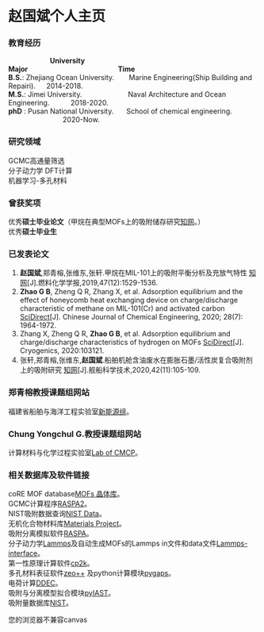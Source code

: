 # 赵国斌个人主页

### 教育经历 
&emsp;&emsp;&emsp;&emsp;&emsp;&emsp;**University**&ensp;&emsp;&emsp;&emsp;&emsp;&ensp;&emsp;&ensp;&ensp;&emsp;&emsp;&emsp;&emsp;&emsp;&emsp;**Major**&ensp;&ensp;&ensp;&ensp;&ensp;&ensp;&ensp;&ensp;&ensp;&ensp;&emsp;&emsp;&emsp;&emsp;&emsp;&emsp;&emsp;&emsp;**Time**      
**B.S.**: Zhejiang Ocean University. &emsp; &nbsp; Marine Engineering(Ship Building and Repairi). &emsp;    2014-2018.    
**M.S.**: Jimei University.          &ensp; &emsp; &emsp;&emsp;&emsp; &emsp;Naval Architecture and Ocean Engineering.&ensp;&ensp; &emsp; &ensp;2018-2020.    
**phD** : Pusan National University. &emsp;&nbsp;  School of chemical engineering. &ensp;&ensp;&ensp;&ensp;&ensp;&ensp;&emsp;&emsp; &ensp;&ensp;&ensp; &ensp; 2020-Now.    


### 研究领域

 GCMC高通量筛选   
 分子动力学
 DFT计算    
 机器学习-多孔材料    


### 曾获奖项    
     
 优秀**硕士毕业论文**（甲烷在典型MOFs上的吸附储存研究[知网](https://kns.cnki.net/KCMS/detail/detail.aspx?dbcode=CMFD&dbname=CMFD202002&filename=1020961336.nh&uid=WEEvREcwSlJHSldSdmVqMDh6aSs3b2dEOXcrbmw2R1VuNGZtY004clozaz0=$9A4hF_YAuvQ5obgVAqNKPCYcEjKensW4IQMovwHtwkF4VYPoHbKxJw!!&v=MDg4NjllWnFGQ2psVzd2SVZGMjVIcnErSDlMUHFaRWJQSVI4ZVgxTHV4WVM3RGgxVDNxVHJXTTFGckNVUjdxZVo= "甲烷在典型MOFs上的吸附储存研究")。）       
 优秀**硕士毕业生**
      
### 已发表论文       
      
1. **赵国斌**,郑青榕,张维东,张轩.甲烷在MIL-101上的吸附平衡分析及充放气特性 [知网](https://kns.cnki.net/KCMS/detail/detail.aspx?dbcode=CJFQ&dbname=CJFDLAST2020&filename=RLHX201912013&uid=WEEvREcwSlJHSldSdmVqMDh6aSs3b2dBVWNnTFQ4K0NTT2J4UnZDOHBvWT0=$9A4hF_YAuvQ5obgVAqNKPCYcEjKensW4IQMovwHtwkF4VYPoHbKxJw!!&v=MTEwMzZVYnpNTnlIRGRyRzRIOWpOclk5RVo0UjhlWDFMdXhZUzdEaDFUM3FUcldNMUZyQ1VSN3FlWmVacEZ5emw= "鄙人第一篇论文")[J].燃料化学学报,2019,47(12):1529-1536.      
2. **Zhao G B**, Zheng Q R, Zhang X, et al. Adsorption equilibrium and the effect of honeycomb heat exchanging device on charge/discharge characteristic of methane on MIL-101(Cr) and activated carbon [SciDirect](https://www.sciencedirect.com/science/article/abs/pii/S1004954120302111 "鄙人第二篇论文")[J]. Chinese Journal of Chemical Engineering, 2020; 28(7): 1964-1972.       
3. Zhang X, Zheng Q R, **Zhao G B**, et al. Adsorption equilibrium and charge/discharge characteristics of hydrogen on MOFs [SciDirect](https://www.sciencedirect.com/science/article/abs/pii/S0011227520301235 "鄙人参与的篇论文")[J]. Cryogenics, 2020:103121.          
4. 张轩,郑青榕,张维东,**赵国斌**.船舶机舱含油废水在膨胀石墨/活性炭复合吸附剂上的吸附研究 [知网](https://kns.cnki.net/KCMS/detail/detail.aspx?dbcode=CJFQ&dbname=CJFDLAST2020&filename=JCKX202011021&uid=WEEvREcwSlJHSldSdmVqMDh6aSs3b2dBVWNnTFQ4K0NTT2J4UnZDOHBvWT0=$9A4hF_YAuvQ5obgVAqNKPCYcEjKensW4IQMovwHtwkF4VYPoHbKxJw!!&v=MzAwNzBITnJvOUhaWVI4ZVgxTHV4WVM3RGgxVDNxVHJXTTFGckNVUjdxZVplWnBGeXptVXIvTkx5N0Fkckc0SE4= "鄙人参与的篇论文")[J].舰船科学技术,2020,42(11):105-109.      
       
### 郑青榕教授课题组网站        

福建省船舶与海洋工程实验室[新能源组](http://mei.jmu.edu.cn/info/1070/1126.htm "鄙人硕士就读的科研组")。
### Chung Yongchul G.教授课题组网站       

计算材料与化学过程实验室[Lab of CMCP](https://cmcp-group.github.io/ "目前鄙人就读的科研组")。
### 相关数据库及软件链接      
coRE MOF database[MOFs 晶体库](https://zenodo.org/record/3677685#.X8uDkrniuUl "2019coRE MOF")。        
GCMC计算程序[RASPA2](https://github.com/iRASPA/RASPA2 "Make by David")。         
NIST吸附数据查询[NIST Data](https://adsorption.nist.gov/index.php#home "Adsorption data")。          
无机化合物材料库[Materials Project](https://materialsproject.org/ "Materials project")。     
吸附分离模拟软件[RASPA](https://github.com/numat/RASPA2/ "RASPA2.0")。              
分子动力学[Lammps](https://lammps.sandia.gov/ "Lammps")及自动生成MOFs的Lammps in文件和data文件[Lammps-interface](https://github.com/peteboyd/lammps_interface/ "Lammps-interface")。              
第一性原理计算软件[cp2k](https://www.cp2k.org/ "cp2k")。            
多孔材料表征软件[zeo++](http://www.zeoplusplus.org/ "zeo++") 及python计算模块[pygaps](https://pygaps.readthedocs.io/en/master/ "pygaps")。    
电荷计算[DDEC](https://sourceforge.net/projects/ddec/ "DDEC")。         
吸附与分离模型拟合模块[pyIAST](https://github.com/CorySimon/pyIAST/ "pyIAST")。               
吸附量数据库[NIST](https://adsorption.nist.gov/index.php#home/ "NIST")。               

<!-- 时钟控件 -->
<div id="clockdiv"><canvas id="dom" width="180" height="180">您的浏览器不兼容canvas</canvas></div>
<script type="text/javascript" src="https://blog-static.cnblogs.com/files/cyuanwu/clock.js"></script>

